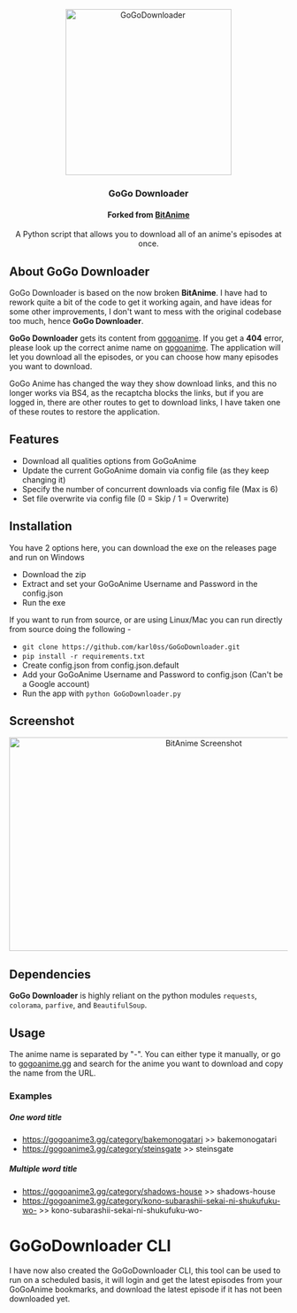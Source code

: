 
<div align="center">
  <img
    style="width: 300px; height: 300px"
    src="https://github.com/karl0ss/GoGoDownloader/raw/master/img/gogo_logo.png"
    title="GoGoDownloader"
    alt="GoGoDownloader"
  />
  <h3>GoGo Downloader</h3>
  <h4>Forked from <a href="https://github.com/sh1nobuu/BitAnime">BitAnime</a></h4>
  <p>
    A Python script that allows you to download all of an anime's episodes at once.
  </p>
 
</div>

## About GoGo Downloader

GoGo Downloader is based on the now broken **BitAnime**. I have had to rework quite a bit of the code to get it working again, and have ideas for some other improvements, I don't want to mess with the original codebase too much, hence **GoGo Downloader**.

**GoGo Downloader** gets its content from [gogoanime](http://gogoanime3.net). If you get a **404** error, please look up the correct anime name on [gogoanime](http://gogoanime3.net). The application will let you download all the episodes, or you can choose how many episodes you want to download.

GoGo Anime has changed the way they show download links, and this no longer works via BS4, as the recaptcha blocks the links, but if you are logged in, there are other routes to get to download links, I have taken one of these routes to restore the application.

## Features

- Download all qualities options from GoGoAnime
- Update the current GoGoAnime domain via config file (as they keep changing it)
- Specify the number of concurrent downloads via config file (Max is 6)
- Set file overwrite via config file (0 = Skip / 1 = Overwrite)

## Installation
You have 2 options here, you can download the exe on the releases page and run on Windows

- Download the zip
- Extract and set your GoGoAnime Username and Password in the config.json
- Run the exe

If you want to run from source, or are using Linux/Mac you can run directly from source doing the following - 

- `git clone https://github.com/karl0ss/GoGoDownloader.git`
- `pip install -r requirements.txt`
- Create config.json from config.json.default
- Add your GoGoAnime Username and Password to config.json (Can't be a Google account)
- Run the app with `python GoGoDownloader.py`

## Screenshot

<div align="center">
  <img style="height:386px; width:688px;" src="https://github.com/karl0ss/GoGoDownloader/raw/master/img/screenshot.png"
  title="BitAnime in action" alt="BitAnime Screenshot">
</div>

## Dependencies

**GoGo Downloader** is highly reliant on the python modules `requests`, `colorama`, `parfive`, and `BeautifulSoup`.

## Usage

The anime name is separated by "-". You can either type it manually, or go to [gogoanime.gg](https://gogoanime3.gg/) and search for the anime you want to download and copy the name from the URL.

### Examples

##### One word title

- https://gogoanime3.gg/category/bakemonogatari >> bakemonogatari
- https://gogoanime3.gg/category/steinsgate >> steinsgate

##### Multiple word title

- https://gogoanime3.gg/category/shadows-house >> shadows-house
- https://gogoanime3.gg/category/kono-subarashii-sekai-ni-shukufuku-wo- >> kono-subarashii-sekai-ni-shukufuku-wo-


# GoGoDownloader CLI
I have now also created the GoGoDownloader CLI, this tool can be used to run on a scheduled basis, it will login and get the latest episodes from your GoGoAnime bookmarks, and download the latest episode if it has not been downloaded yet.